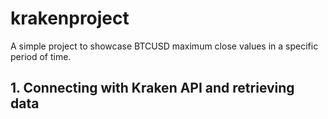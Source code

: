 # krakenproject

A simple project to showcase BTCUSD maximum close values in a specific period of time.

## 1. Connecting with Kraken API and retrieving data


